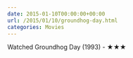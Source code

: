 ```yaml
---
date: 2015-01-10T00:00:00+00:00
url: /2015/01/10/groundhog-day.html
categories: Movies
---
```

Watched Groundhog Day (1993) - ★★★




